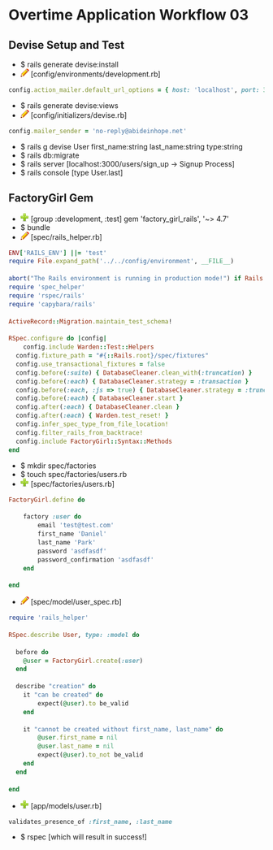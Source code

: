 # Overtime Application Workflow 03

## Devise Setup and Test

- $ rails generate devise:install
- ![edit](edit.png) [config/environments/development.rb]
```ruby
config.action_mailer.default_url_options = { host: 'localhost', port: 3000 }
```
- $ rails generate devise:views
- ![edit](edit.png) [config/initializers/devise.rb]
```ruby
config.mailer_sender = 'no-reply@abideinhope.net'
```
- $ rails g devise User first_name:string last_name:string type:string
- $ rails db:migrate
- $ rails server [localhost:3000/users/sign_up -> Signup Process]
- $ rails console [type User.last]

## FactoryGirl Gem

- ![add](plus.png) [group :development, :test] gem 'factory_girl_rails', '~> 4.7'
- $ bundle
- ![edit](edit.png) [spec/rails_helper.rb]
```ruby
ENV['RAILS_ENV'] ||= 'test'
require File.expand_path('../../config/environment', __FILE__)

abort("The Rails environment is running in production mode!") if Rails.env.production?
require 'spec_helper'
require 'rspec/rails'
require 'capybara/rails'

ActiveRecord::Migration.maintain_test_schema!

RSpec.configure do |config|
	config.include Warden::Test::Helpers
  config.fixture_path = "#{::Rails.root}/spec/fixtures"
  config.use_transactional_fixtures = false
  config.before(:suite) { DatabaseCleaner.clean_with(:truncation) }
  config.before(:each) { DatabaseCleaner.strategy = :transaction }
  config.before(:each, :js => true) { DatabaseCleaner.strategy = :truncation }
  config.before(:each) { DatabaseCleaner.start }
  config.after(:each) { DatabaseCleaner.clean }
  config.after(:each) { Warden.test_reset! }
  config.infer_spec_type_from_file_location!
  config.filter_rails_from_backtrace!
  config.include FactoryGirl::Syntax::Methods
end
```

- $ mkdir spec/factories
- $ touch spec/factories/users.rb
- ![add](plus.png) [spec/factories/users.rb]
```ruby
FactoryGirl.define do 

	factory :user do
		email 'test@test.com'
		first_name 'Daniel'
		last_name 'Park'
		password 'asdfasdf'
		password_confirmation 'asdfasdf'
	end

end
```
- ![edit](edit.png) [spec/model/user_spec.rb]
```ruby
require 'rails_helper'

RSpec.describe User, type: :model do

  before do
  	@user = FactoryGirl.create(:user)
  end

  describe "creation" do
  	it "can be created" do
  		expect(@user).to be_valid
  	end

  	it "cannot be created without first_name, last_name" do
  		@user.first_name = nil
  		@user.last_name = nil
  		expect(@user).to_not be_valid
  	end
  end

end
```
- ![add](plus.png) [app/models/user.rb]
```ruby
validates_presence_of :first_name, :last_name
```

- $ rspec [which will result in success!]